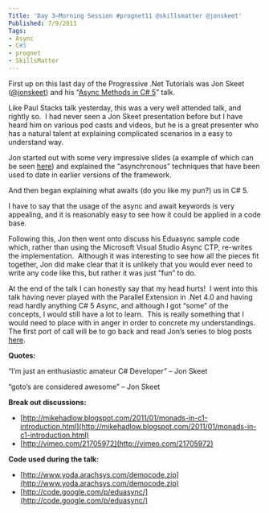 ```yaml
---
Title: 'Day 3–Morning Session #prognet11 @skillsmatter @jonskeet'
Published: 7/9/2011
Tags:
- Async
- C#5
- prognet
- SkillsMatter
---
```


First up on this last day of the Progressive .Net Tutorials was Jon Skeet ([@jonskeet](http://twitter.com/#!/jonskeet)) and his “[Async Methods in C# 5](http://skillsmatter.com/podcast/ajax-ria/async-methods-in-c-sharp-5-2389)” talk.

Like Paul Stacks talk yesterday, this was a very well attended talk, and rightly so.  I had never seen a Jon Skeet presentation before but I have heard him on various pod casts and videos, but he is a great presenter who has a natural talent at explaining complicated scenarios in a easy to understand way.

Jon started out with some very impressive slides (a example of which can be seen [here](http://msmvps.com/blogs/jon_skeet/archive/2011/05/08/eduasync-part-1-introduction.aspx)) and explained the “asynchronous” techniques that have been used to date in earlier versions of the framework.

And then began explaining what awaits (do you like my pun?) us in C# 5.

I have to say that the usage of the async and await keywords is very appealing, and it is reasonably easy to see how it could be applied in a code base.

Following this, Jon then went onto discuss his Eduasync sample code which, rather than using the Microsoft Visual Studio Async CTP, re-writes the implementation.  Although it was interesting to see how all the pieces fit together, Jon did make clear that it is unlikely that you would ever need to write any code like this, but rather it was just “fun” to do.

At the end of the talk I can honestly say that my head hurts!  I went into this talk having never played with the Parallel Extension in .Net 4.0 and having read hardly anything C# 5 Async, and although I got “some” of the concepts, I would still have a lot to learn.  This is really something that I would need to place with in anger in order to concrete my understandings.  The first port of call will be to go back and read Jon’s series to blog posts [here](http://msmvps.com/blogs/jon_skeet/archive/tags/Eduasync/default.aspx).

**Quotes:**

“I’m just an enthusiastic amateur C# Developer” – Jon Skeet

“goto’s are considered awesome” – Jon Skeet

**Break out discussions:**

- [http://mikehadlow.blogspot.com/2011/01/monads-in-c1-introduction.html](http://mikehadlow.blogspot.com/2011/01/monads-in-c1-introduction.html)
- [http://vimeo.com/21705972](http://vimeo.com/21705972)

**Code used during the talk:**

- [http://www.yoda.arachsys.com/democode.zip](http://www.yoda.arachsys.com/democode.zip)
- [http://code.google.com/p/eduasync/](http://code.google.com/p/eduasync/)
